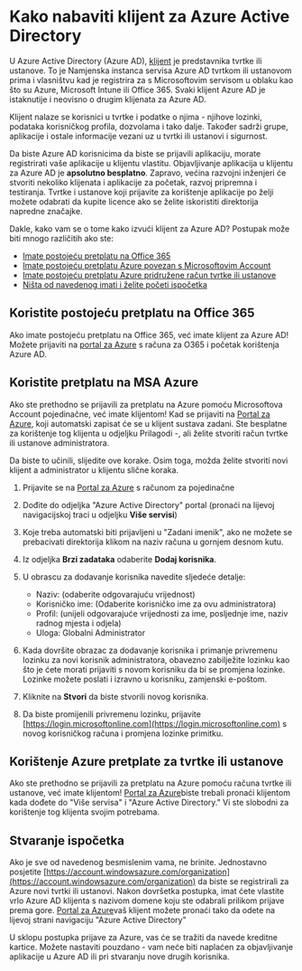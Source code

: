 <properties
    pageTitle="Kako nabaviti klijent za Azure AD | Microsoft Azure"
    description="Kako nabaviti klijent za Azure Active Directory za registriranje i stvaranje aplikacija."
    services="active-directory"
    documentationCenter=""
    authors="dstrockis"
    manager="terrylan"
    editor=""/>

<tags
    ms.service="active-directory"
    ms.workload="identity"
    ms.tgt_pltfrm="na"
    ms.devlang="na"
    ms.topic="hero-article"
    ms.date="09/28/2015"
    ms.author="dastrock"/>

# <a name="how-to-get-an-azure-active-directory-tenant"></a>Kako nabaviti klijent za Azure Active Directory

U Azure Active Directory (Azure AD), [klijent](https://msdn.microsoft.com/library/azure/jj573650.aspx#BKMK_WhatIsAnAzureADTenant) je predstavnika tvrtke ili ustanove.  To je Namjenska instanca servisa Azure AD tvrtkom ili ustanovom prima i vlasništvu kad je registrira za s Microsoftovim servisom u oblaku kao što su Azure, Microsoft Intune ili Office 365.  Svaki klijent Azure AD je istaknutije i neovisno o drugim klijenata za Azure AD.  

Klijent nalaze se korisnici u tvrtke i podatke o njima - njihove lozinki, podataka korisničkog profila, dozvolama i tako dalje.  Također sadrži grupe, aplikacije i ostale informacije vezani uz u tvrtki ili ustanovi i sigurnost.

Da biste Azure AD korisnicima da biste se prijavili aplikaciju, morate registrirati vaše aplikacije u klijentu vlastitu.  Objavljivanje aplikacija u klijentu za Azure AD je **apsolutno besplatno**.  Zapravo, većina razvojni inženjeri će stvoriti nekoliko klijenata i aplikacije za početak, razvoj pripremna i testiranja.  Tvrtke i ustanove koji prijavite za korištenje aplikacije po želji možete odabrati da kupite licence ako se želite iskoristiti direktorija napredne značajke.

Dakle, kako vam se o tome kako izvući klijent za Azure AD?  Postupak može biti mnogo različitih ako ste:

- [Imate postojeću pretplatu na Office 365](#use-an-existing-office-365-subscription)
- [Imate postojeću pretplatu Azure povezan s Microsoftovim Account](#use-an-msa-azure-subscription)
- [Imate postojeću pretplatu Azure pridružene račun tvrtke ili ustanove](#use-an-organizational-azure-subscription)
- [Ništa od navedenog imati i želite početi ispočetka](#start-from-scratch)

## <a name="use-an-existing-office-365-subscription"></a>Koristite postojeću pretplatu na Office 365
Ako imate postojeću pretplatu na Office 365, već imate klijent za Azure AD! Možete prijaviti na [portal za Azure](https://portal.azure.com) s računa za O365 i početak korištenja Azure AD.

## <a name="use-an-msa-azure-subscription"></a>Koristite pretplatu na MSA Azure
Ako ste prethodno se prijavili za pretplatu na Azure pomoću Microsoftova Account pojedinačne, već imate klijentom!  Kad se prijaviti na [Portal za Azure](https://portal.azure.com), koji automatski zapisat će se u klijent sustava zadani. Ste besplatne za korištenje tog klijenta u odjeljku Prilagodi -, ali želite stvoriti račun tvrtke ili ustanove administratora.

Da biste to učinili, slijedite ove korake.  Osim toga, možda želite stvoriti novi klijent a administrator u klijentu slične koraka.

1.  Prijavite se na [Portal za Azure](https://portal.azure.com) s računom za pojedinačne
2.  Dođite do odjeljka "Azure Active Directory" portal (pronaći na lijevoj navigacijskoj traci u odjeljku **Više servisi**)
3.  Koje treba automatski biti prijavljeni u "Zadani imenik", ako ne možete se prebacivati direktorija klikom na naziv računa u gornjem desnom kutu.
4.  Iz odjeljka **Brzi zadataka** odaberite **Dodaj korisnika**.
5.  U obrascu za dodavanje korisnika navedite sljedeće detalje:

    - Naziv: (odaberite odgovarajuću vrijednost)
    - Korisničko ime: (Odaberite korisničko ime za ovu administratora)
    - Profil: (unijeli odgovarajuće vrijednosti za ime, posljednje ime, naziv radnog mjesta i odjela)
    - Uloga: Globalni Administrator

6.  Kada dovršite obrazac za dodavanje korisnika i primanje privremenu lozinku za novi korisnik administratora, obavezno zabilježite lozinku kao što je ćete morati prijaviti s novom korisniku da bi se promjena lozinke. Lozinke možete poslati i izravno u korisniku, zamjenski e-poštom.
7.  Kliknite na **Stvori** da biste stvorili novog korisnika.
8.  Da biste promijenili privremenu lozinku, prijavite [https://login.microsoftonline.com](https://login.microsoftonline.com) s novog korisničkog računa i promjena lozinke primitku.


## <a name="use-an-organizational-azure-subscription"></a>Korištenje Azure pretplate za tvrtke ili ustanove
Ako ste prethodno se prijavili za pretplatu na Azure pomoću računa tvrtke ili ustanove, već imate klijentom!  [Portal za Azure](https://portal.azure.com)biste trebali pronaći klijentom kada dođete do "Više servisa" i "Azure Active Directory."  Vi ste slobodni za korištenje tog klijenta svojim potrebama. 


## <a name="start-from-scratch"></a>Stvaranje ispočetka
Ako je sve od navedenog besmislenim vama, ne brinite.  Jednostavno posjetite [https://account.windowsazure.com/organization](https://account.windowsazure.com/organization) da biste se registrirali za Azure novi tvrtki ili ustanovi.  Nakon dovršetka postupka, imat ćete vlastite vrlo Azure AD klijenta s nazivom domene koju ste odabrali prilikom prijave prema gore.  [Portal za Azure](https://portal.azure.com)vaš klijent možete pronaći tako da odete na lijevoj strani navigaciju "Azure Active Directory"

U sklopu postupka prijave za Azure, vas će se tražiti da navede kreditne kartice.  Možete nastaviti pouzdano - vam neće biti naplaćen za objavljivanje aplikacije u Azure AD ili pri stvaranju nove drugih korisnika.
